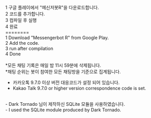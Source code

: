 1 구글 플레이에서 "메신저봇R"을 다운로드합니다.<br>
2 코드를 추가합니다.<br>
3 컴파일 후 실행<br>
4 완료<br>
========<br>
1 Download "Messengerbot R" from Google Play.<br>
2 Add the code.<br>
3 run after compilation<br>
4 Done<br>
<br>
*모든 채팅 기록은 매일 밤 11시 59분에 삭제됩니다.<br>
*채팅 순위는 봇이 참여한 모든 채팅방을 기준으로 집계됩니다.
<br>
- 카카오톡 9.7.0 이상 버전 대응코드가 설정 되어 있습니다.<br>
- Kakao Talk 9.7.0 or higher version correspondence code is set.
<br>
- Dark Tornado 님이 제작하신 SQLite 모듈을 사용하였습니다.<br>
- I used the SQLite module produced by Dark Tornado.
